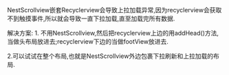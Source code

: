 NestScrollview嵌套Recyclerview会导致上拉加载异常,因为recyclerview会获取不到触摸事件,所以就会导致一直下拉加载,直至加载完所有数据.

解决方案:  1. 不用NestScrollview,然后把recyclerview上边的用addHead()方法,当做头布局放进去;recyclerview下边的当做footView放进去.

2.可以试试在整个布局,也就是NestScrollview外边包裹下拉刷新和上拉加载的布局.

